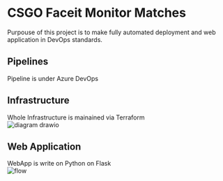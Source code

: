 # CSGO Faceit Monitor Matches
Purpouse of this project is to make fully automated deployment and web application in DevOps standards. 

## Pipelines
Pipeline is under Azure DevOps

## Infrastructure
Whole Infrastructure is mainained via Terraform  
![diagram drawio](https://user-images.githubusercontent.com/24476768/229912861-81b2c69d-ef6f-43d7-99ba-11c820e9aa72.png)


## Web Application
WebApp is write on Python on Flask  
![flow](https://user-images.githubusercontent.com/24476768/229914793-c191da62-42fd-4580-a702-caefc77dbd6d.png)
